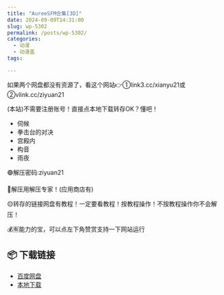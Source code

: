 ```yaml
---
title: "AureeSFM合集[3D]"
date: 2024-09-09T14:31:00
slug: wp-5302
permalink: /posts/wp-5302/
categories:
  - 动漫
  - 动漫盖
tags:

---
```


如果两个网盘都没有资源了，看这个网站👉①link3.cc/xianyu21或②vlink.cc/ziyuan21

(本站)不需要注册账号！直接点本地下载转存OK？懂吧！

*   伺候
*   拳击台的对决
*   宫殿内
*   构音
*   雨夜

🟢解压密码:ziyuan21

🔵解压用解压专家！(应用商店有)

🟡转存的链接网盘有教程！一定要看教程！按教程操作！不按教程操作你不会解压！

💰🈶能力的宝，可以点左下角赞赏支持一下网站运行

## 📦 下载链接
- [百度网盘](https://blziyuan21.com/pay-download/5302?key=d3f1e21c95&down_id=0)
- [本地下载](https://blziyuan21.com/pay-download/5302?key=d3f1e21c95&down_id=1)

